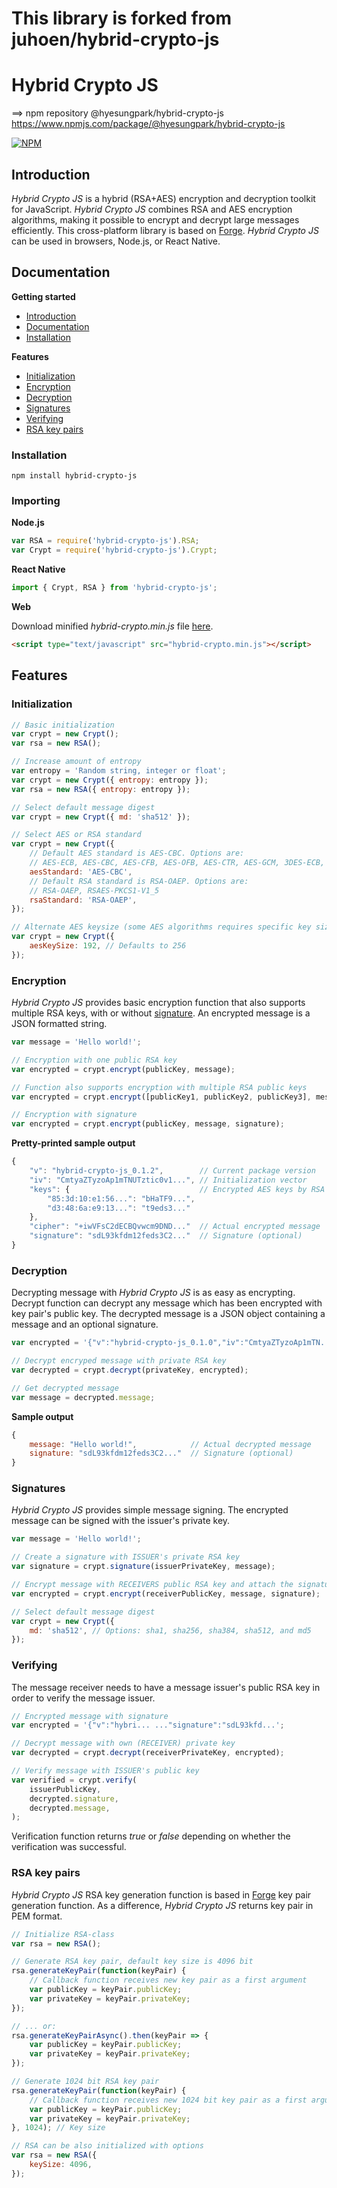 # This library is forked from juhoen/hybrid-crypto-js

# Hybrid Crypto JS


==> npm repository @hyesungpark/hybrid-crypto-js
https://www.npmjs.com/package/@hyesungpark/hybrid-crypto-js


[![NPM](https://nodei.co/npm/hybrid-crypto-js.png)](https://nodei.co/npm/hybrid-crypto-js/)

## Introduction

<a name="introduction"></a>

_Hybrid Crypto JS_ is a hybrid (RSA+AES) encryption and decryption toolkit for JavaScript. _Hybrid Crypto JS_ combines RSA and AES encryption algorithms, making it possible to encrypt and decrypt large messages efficiently. This cross-platform library is based on [Forge](https://github.com/digitalbazaar/forge). _Hybrid Crypto JS_ can be used in browsers, Node.js, or React Native.

## Documentation

<a name="documentation"></a>

**Getting started**

-   [Introduction](#introduction)
-   [Documentation](#documentation)
-   [Installation](#installation)

**Features**

-   [Initialization](#initialization)
-   [Encryption](#encryption)
-   [Decryption](#decryption)
-   [Signatures](#signatures)
-   [Verifying](#verifying)
-   [RSA key pairs](#rsa-key-pairs)

### Installation

<a name="installation"></a>

```
npm install hybrid-crypto-js
```

### Importing

**Node.js**

```js
var RSA = require('hybrid-crypto-js').RSA;
var Crypt = require('hybrid-crypto-js').Crypt;
```

**React Native**

```js
import { Crypt, RSA } from 'hybrid-crypto-js';
```

**Web**

Download minified _hybrid-crypto.min.js_ file [here](https://raw.githubusercontent.com/juhoen/hybrid-crypto-js/master/web/hybrid-crypto.min.js).

```html
<script type="text/javascript" src="hybrid-crypto.min.js"></script>
```

## Features

### Initialization

<a name="initialization"></a>

```js
// Basic initialization
var crypt = new Crypt();
var rsa = new RSA();

// Increase amount of entropy
var entropy = 'Random string, integer or float';
var crypt = new Crypt({ entropy: entropy });
var rsa = new RSA({ entropy: entropy });

// Select default message digest
var crypt = new Crypt({ md: 'sha512' });

// Select AES or RSA standard
var crypt = new Crypt({
    // Default AES standard is AES-CBC. Options are:
    // AES-ECB, AES-CBC, AES-CFB, AES-OFB, AES-CTR, AES-GCM, 3DES-ECB, 3DES-CBC, DES-ECB, DES-CBC
    aesStandard: 'AES-CBC',
    // Default RSA standard is RSA-OAEP. Options are:
    // RSA-OAEP, RSAES-PKCS1-V1_5
    rsaStandard: 'RSA-OAEP',
});

// Alternate AES keysize (some AES algorithms requires specific key size)
var crypt = new Crypt({
    aesKeySize: 192, // Defaults to 256
});
```

### Encryption

<a name="encryption"></a>

_Hybrid Crypto JS_ provides basic encryption function that also supports multiple RSA keys, with or without [signature](#signatures). An encrypted message is a JSON formatted string.

```js
var message = 'Hello world!';

// Encryption with one public RSA key
var encrypted = crypt.encrypt(publicKey, message);

// Function also supports encryption with multiple RSA public keys
var encrypted = crypt.encrypt([publicKey1, publicKey2, publicKey3], message);

// Encryption with signature
var encrypted = crypt.encrypt(publicKey, message, signature);
```

**Pretty-printed sample output**

```js
{
    "v": "hybrid-crypto-js_0.1.2",        // Current package version
    "iv": "CmtyaZTyzoAp1mTNUTztic0v1...", // Initialization vector
    "keys": {                             // Encrypted AES keys by RSA fingerprints
        "85:3d:10:e1:56...": "bHaTF9...",
        "d3:48:6a:e9:13...": "t9eds3..."
    },
    "cipher": "+iwVFsC2dECBQvwcm9DND..."  // Actual encrypted message
    "signature": "sdL93kfdm12feds3C2..."  // Signature (optional)
}

```

### Decryption

<a name="decryption"></a>

Decrypting message with _Hybrid Crypto JS_ is as easy as encrypting. Decrypt function can decrypt any message which has been encrypted with key pair's public key. The decrypted message is a JSON object containing a message and an optional signature.

```js
var encrypted = '{"v":"hybrid-crypto-js_0.1.0","iv":"CmtyaZTyzoAp1mTN...';

// Decrypt encryped message with private RSA key
var decrypted = crypt.decrypt(privateKey, encrypted);

// Get decrypted message
var message = decrypted.message;
```

**Sample output**

```js
{
    message: "Hello world!",            // Actual decrypted message
    signature: "sdL93kfdm12feds3C2..."  // Signature (optional)
}
```

### Signatures

<a name="signatures"></a>

_Hybrid Crypto JS_ provides simple message signing. The encrypted message can be signed with the issuer's private key.

```js
var message = 'Hello world!';

// Create a signature with ISSUER's private RSA key
var signature = crypt.signature(issuerPrivateKey, message);

// Encrypt message with RECEIVERS public RSA key and attach the signature
var encrypted = crypt.encrypt(receiverPublicKey, message, signature);

// Select default message digest
var crypt = new Crypt({
    md: 'sha512', // Options: sha1, sha256, sha384, sha512, and md5
});
```

### Verifying

<a name="verifying"></a>

The message receiver needs to have a message issuer's public RSA key in order to verify the message issuer.

```js
// Encrypted message with signature
var encrypted = '{"v":"hybri... ..."signature":"sdL93kfd...';

// Decrypt message with own (RECEIVER) private key
var decrypted = crypt.decrypt(receiverPrivateKey, encrypted);

// Verify message with ISSUER's public key
var verified = crypt.verify(
    issuerPublicKey,
    decrypted.signature,
    decrypted.message,
);
```

Verification function returns _true_ or _false_ depending on whether the verification was successful.

### RSA key pairs

<a name="rsa-key-pairs"></a>

_Hybrid Crypto JS_ RSA key generation function is based in [Forge](https://github.com/digitalbazaar/forge#rsa) key pair generation function. As a difference, _Hybrid Crypto JS_ returns key pair in PEM format.

```js
// Initialize RSA-class
var rsa = new RSA();

// Generate RSA key pair, default key size is 4096 bit
rsa.generateKeyPair(function(keyPair) {
    // Callback function receives new key pair as a first argument
    var publicKey = keyPair.publicKey;
    var privateKey = keyPair.privateKey;
});

// ... or:
rsa.generateKeyPairAsync().then(keyPair => {
    var publicKey = keyPair.publicKey;
    var privateKey = keyPair.privateKey;
});

// Generate 1024 bit RSA key pair
rsa.generateKeyPair(function(keyPair) {
    // Callback function receives new 1024 bit key pair as a first argument
    var publicKey = keyPair.publicKey;
    var privateKey = keyPair.privateKey;
}, 1024); // Key size

// RSA can be also initialized with options
var rsa = new RSA({
    keySize: 4096,
});
```
